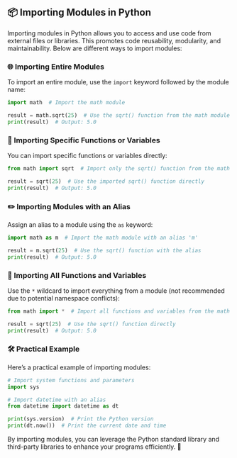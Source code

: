 ## 📦 Importing Modules in Python

Importing modules in Python allows you to access and use code from external files or libraries. This promotes code reusability, modularity, and maintainability. Below are different ways to import modules:

### 🌐 Importing Entire Modules
To import an entire module, use the `import` keyword followed by the module name:
```python
import math  # Import the math module

result = math.sqrt(25)  # Use the sqrt() function from the math module
print(result)  # Output: 5.0
```

### 🎯 Importing Specific Functions or Variables
You can import specific functions or variables directly:
```python
from math import sqrt  # Import only the sqrt() function from the math module

result = sqrt(25)  # Use the imported sqrt() function directly
print(result)  # Output: 5.0
```

### ✏️ Importing Modules with an Alias
Assign an alias to a module using the `as` keyword:
```python
import math as m  # Import the math module with an alias 'm'

result = m.sqrt(25)  # Use the sqrt() function with the alias
print(result)  # Output: 5.0
```

### 🌟 Importing All Functions and Variables
Use the `*` wildcard to import everything from a module (not recommended due to potential namespace conflicts):
```python
from math import *  # Import all functions and variables from the math module

result = sqrt(25)  # Use the sqrt() function directly
print(result)  # Output: 5.0
```

### 🛠️ Practical Example
Here’s a practical example of importing modules:
```python
# Import system functions and parameters
import sys  

# Import datetime with an alias
from datetime import datetime as dt  

print(sys.version)  # Print the Python version
print(dt.now())  # Print the current date and time
```

By importing modules, you can leverage the Python standard library and third-party libraries to enhance your programs efficiently. 🚀
